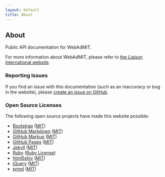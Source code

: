 ```yaml
---
layout: default
title: About
---
```


## About

Public API documentation for WebAdMIT.

For more information about WebAdMIT, please refer to [the Liaison International website](http://www.liaison-intl.com/).

### Reporting Issues

If you find an issue with this documentation (such as an inaccuracy or bug in the website), please [create an issue on GitHub][new_issue].

  [new_issue]: https://github.com/Liaison-Intl/Liaison-Intl.github.io/issues/new

### Open Source Licenses

The following open source projects have made this website possible:

  * [Bootstrap](http://getbootstrap.com/) ([MIT](https://github.com/twbs/bootstrap/blob/master/LICENSE))
  * [GitHub Markdown](https://rubygems.org/gems/github-markdown) ([MIT](https://rubygems.org/gems/github-markdown))
  * [GitHub Markup](https://github.com/github/markup) ([MIT](https://github.com/github/markup/blob/master/LICENSE))
  * [GitHub Pages](https://github.com/github/pages-gem) ([MIT](https://github.com/github/pages-gem/blob/master/LICENSE))
  * [Jekyll](http://jekyllrb.com/) ([MIT](https://github.com/jekyll/jekyll/blob/master/LICENSE))
  * [Ruby](http://ruby-lang.org/) ([Ruby License](https://github.com/ruby/ruby/blob/trunk/COPYING))
  * [html5shiv](https://github.com/aFarkas/html5shiv) ([MIT](https://github.com/aFarkas/html5shiv/blob/master/MIT%20and%20GPL2%20licenses.md))
  * [jQuery](http://jquery.com/) ([MIT](https://github.com/jquery/jquery/blob/master/LICENSE.txt))
  * [prmd](https://github.com/interagent/prmd) ([MIT](https://github.com/interagent/prmd/blob/master/LICENSE.md))
